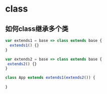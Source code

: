 # class

## 如何class继承多个类

```js
var extends1 = base => class extends base {
  extends1() {}
}

var extends2 = base => class extends base {
 extends2() {}
}

class App extends extends1(extends2()) {
  
}
```